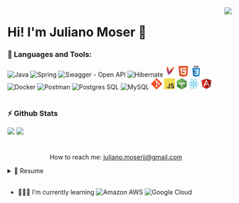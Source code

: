 <img align="right" height="590em" src="https://raw.githubusercontent.com/gist/julianomoser/099629a9fb0cf562594426c69e9378d7/raw/ed46ca209eb92eeb831533e758b42687cccfb9a4/githubcard.svg"/>
<h1 align="left">Hi! I'm Juliano Moser 👋</h1>


### 🚀 Languages and Tools:</summary>

<p align="left">
<img height="25" src="https://www.vectorlogo.zone/logos/java/java-horizontal.svg" title="Java" alt="Java" /></code>
<img width="25" height="25" src="https://www.vectorlogo.zone/logos/springio/springio-icon.svg" title="Spring" alt="Spring" /></code>
<img width="25" height="25" src="https://www.vectorlogo.zone/logos/openapis/openapis-icon.svg" title="Swagger - Open API" alt="Swagger - Open API" /></code>
<img width="25" height="25" src="https://www.vectorlogo.zone/logos/hibernate/hibernate-icon.svg" title="Hibernate" alt="Hibernate" /></code>
<img width="25" height="25" src="https://raw.githubusercontent.com/vscode-icons/vscode-icons/master/icons/file_type_maven.svg" title="Apache Maven" alt="Apache Maven" /></code>
<img width="25" height="25" src="https://raw.githubusercontent.com/devicons/devicon/master/icons/html5/html5-original.svg" title="HTML" alt="HTML" />
<img width="25" height="25" src="https://raw.githubusercontent.com/devicons/devicon/master/icons/css3/css3-original-wordmark.svg" title="CSS" alt="CSS" />
<img height="25" src="https://raw.githubusercontent.com/leandrocgsi/leandrocgsi/2331dded51784b78b8b66fd83037b2f2e28943e3/svg_logos/docker_logo.svg" title="Docker" alt="Docker" />
<img width="25" height="25" src="https://www.vectorlogo.zone/logos/getpostman/getpostman-icon.svg" title="Postman" alt="Postman" /></code>
<img width="25" height="25" src="https://www.vectorlogo.zone/logos/postgresql/postgresql-icon.svg" title="Postgres SQL" alt="Postgres SQL"/></code>
<img width="25" height="25" src="https://www.vectorlogo.zone/logos/mysql/mysql-icon.svg" title="MySQL" alt="MySQL"/></code>
<img height="25" src="https://raw.githubusercontent.com/devicons/devicon/master/icons/git/git-original.svg" title="GIT" alt="GIT">
<img width="25" height="25" src="https://raw.githubusercontent.com/devicons/devicon/master/icons/javascript/javascript-original.svg" title="JavaScript" alt="JavaScript" />
<img height="25" src="https://github.com/julianomoser/julianomoser/blob/main/svg_logos/nodejs.png" title="Node JS" alt="Node JS">
<img width="25" height="25" src="https://github.com/julianomoser/julianomoser/blob/main/svg_logos/react-original-wordmark.svg" title="React JS" alt="React JS" />
<img width="25" height="25" src="https://github.com/julianomoser/julianomoser/blob/main/svg_logos/angularjs-original.svg" title="Angular JS" alt="Angular JS" />

</p>

#

<!--
<a href="https://www.linkedin.com/in/alexandresanlim/">
    <img src="https://img.shields.io/badge/linkedin-%230077B5.svg?&style=for-the-badge&logo=linkedin&logoColor=white" />
  </a>&nbsp;&nbsp;
-->

### ⚡ Github Stats</b></summary>
<p align="left">
<img height="170em" src="https://github-readme-stats.vercel.app/api?username=julianomoser&show_icons=true&count_private=true&include_all_commits=true&theme=github_dark" />
<img height="204em" src="https://github-readme-stats.vercel.app/api/top-langs/?username=julianomoser&show_icons=true&layout=compact&langs_count=8&theme=github_dark"/>	  
</p>


#

<p align='center'>
  How to reach me: <a href='mailto:juliano.mosoerjj@gmail.com.com'>juliano.moserjj@gmail.com</a>
</p>

<details>
  <summary>📃 Resume</summary>

<p align="center">
	<a href="#education">Education</a> .
  <a href="#related">Related Courses</a> .
  <a href="#experience">Experience</a> .
  <a href="#projects">Projects</a> .
</p>

## Education

- 📖 **Analysis and Systems Development**\
📆 2019 - 2021\
📍 **Unicesumar University,** - Curitiba, Brazil
  
<h2>Related Courses <a name="related" />
</h2>
 
- Java Web Full-Stack Training, JDev Training (400 hours)
- Java 13 Full Professional with Real Projects, Cod3r
- Full Java Object Oriented Programming with Projects, Nélio Alves 
- Spring ReactJS week, DevSuperior
- Microservices with Spring Cloud, Spring Boot and Docker
- Apache Kafka with Spring Boot

## Experience
  
<p>  
I have been working with Java for the last 5 years, developing backend projects with Spring Boot, Rest API, Java EE, EJB, JPA. On frontend I develop with JSF and I have a basic knowledge of React.
Messaging with Kafka and Spring Boot.
Database, in the last projects, I worked with Postgresql and Mysql.
</p>  

## Projects

- 👨‍💻 **Management: Vacation, Bonuses, Stolen Vehicles**\
📆 2022 - moment\
📍 **Totalsat Rastreamento de Veículos** - Curitiba/PR, Brazil  

<h3>  
Tecnologias utilizadas
<h3/> 
  
### Back end
- <img align="center" alt="Java" src="https://img.shields.io/badge/Java-ED8B00?style=for-the-badge&logo=java&logoColor=white">
- Java EE
- EJB  
- JPA / <img align="center" alt="Java" src="https://img.shields.io/badge/Hibernate-59666C?style=for-the-badge&logo=Hibernate&logoColor=white">
### Front end
- JSF
- Primefaces
### Implantação em produção
- Server: Payara
- Database: <img align="center" alt="React" src="https://img.shields.io/badge/PostgreSQL-316192?style=for-the-badge&logo=postgresql&logoColor=white">

##
- 👨‍💻 **Financial System**\
📆 2021\
📍 **Terra Nova** - Curitiba/PR, Brazil

<h3>  
Tecnologias utilizadas
<h3/> 

### Back end
- <img align="center" alt="Java" src="https://img.shields.io/badge/Java-ED8B00?style=for-the-badge&logo=java&logoColor=white">
- Java EE
- EJB  
- JPA / <img align="center" alt="Java" src="https://img.shields.io/badge/Hibernate-59666C?style=for-the-badge&logo=Hibernate&logoColor=white">
### Front end
- JSF
- Primefaces
### Implantação em produção
- Server: Payara
- Database: <img align="center" alt="React" src="https://img.shields.io/badge/PostgreSQL-316192?style=for-the-badge&logo=postgresql&logoColor=white">
  
##
- 👨‍💻 **DsVendas**\
📆 2021\
📍 **Semana Spring React** - Brazil

<h3>  
Tecnologias utilizadas
<h3/> 
  
## Back end
- <img align="center" alt="Java" src="https://img.shields.io/badge/Java-ED8B00?style=for-the-badge&logo=java&logoColor=white">
- <img align="center" alt="Java" src="https://img.shields.io/badge/Spring_Boot-F2F4F9?style=for-the-badge&logo=spring-boot">
- JPA / <img align="center" alt="Java" src="https://img.shields.io/badge/Hibernate-59666C?style=for-the-badge&logo=Hibernate&logoColor=white">
- <img align="center" alt="Java" src="https://img.shields.io/badge/apache_maven-C71A36?style=for-the-badge&logo=apachemaven&logoColor=white">
## Front end
- <img align="center" alt="Java" src="https://img.shields.io/badge/HTML5-E34F26?style=for-the-badge&logo=html5&logoColor=whit"> <img align="center" alt="Java" src="https://img.shields.io/badge/CSS3-1572B6?style=for-the-badge&logo=css3&logoColor=white"> <img align="center" alt="Java" src="https://img.shields.io/badge/JavaScript-323330?style=for-the-badge&logo=javascript&logoColor=F7DF1E"> <img align="center" alt="Java" src="https://img.shields.io/badge/TypeScript-007ACC?style=for-the-badge&logo=typescript&logoColor=white">
- ReactJS
- <img align="center" alt="Java" src="https://img.shields.io/badge/React_Native-20232A?style=for-the-badge&logo=react&logoColor=61DAFB">
- Apex Charts
## Implantação em produção
- Back end: <img align="center" alt="Java" src="https://img.shields.io/badge/Heroku-430098?style=for-the-badge&logo=heroku&logoColor=white">
- Front end web: <img align="center" alt="Java" src="https://img.shields.io/badge/Netlify-00C7B7?style=for-the-badge&logo=netlify&logoColor=white">
- Banco de dados: <img align="center" alt="React" src="https://img.shields.io/badge/PostgreSQL-316192?style=for-the-badge&logo=postgresql&logoColor=white">

<img align="center" alt="React" src="https://img.shields.io/badge/GitHub-100000?style=for-the-badge&logo=github&logoColor=whit"> https://github.com/julianomoser/projeto-sds3

##
- 👨‍💻 **DsMovie**\
📆 2022\
📍 **Semana Spring React** - Brazil

<h3>  
Tecnologias utilizadas
<h3/> 
  
## Back end
- <img align="center" alt="Java" src="https://img.shields.io/badge/Java-ED8B00?style=for-the-badge&logo=java&logoColor=white">
- <img align="center" alt="Java" src="https://img.shields.io/badge/Spring_Boot-F2F4F9?style=for-the-badge&logo=spring-boot">
- JPA / <img align="center" alt="Java" src="https://img.shields.io/badge/Hibernate-59666C?style=for-the-badge&logo=Hibernate&logoColor=white">
- <img align="center" alt="Java" src="https://img.shields.io/badge/apache_maven-C71A36?style=for-the-badge&logo=apachemaven&logoColor=white">
## Front end
- <img align="center" alt="Java" src="https://img.shields.io/badge/HTML5-E34F26?style=for-the-badge&logo=html5&logoColor=whit"> <img align="center" alt="Java" src="https://img.shields.io/badge/CSS3-1572B6?style=for-the-badge&logo=css3&logoColor=white"> <img align="center" alt="Java" src="https://img.shields.io/badge/JavaScript-323330?style=for-the-badge&logo=javascript&logoColor=F7DF1E"> <img align="center" alt="Java" src="https://img.shields.io/badge/TypeScript-007ACC?style=for-the-badge&logo=typescript&logoColor=white">
- ReactJS
- <img align="center" alt="Java" src="https://img.shields.io/badge/React_Native-20232A?style=for-the-badge&logo=react&logoColor=61DAFB">
- Apex Charts
## Implantação em produção
- Back end: <img align="center" alt="Java" src="https://img.shields.io/badge/Heroku-430098?style=for-the-badge&logo=heroku&logoColor=white">
- Front end web: <img align="center" alt="Java" src="https://img.shields.io/badge/Netlify-00C7B7?style=for-the-badge&logo=netlify&logoColor=white">
- Banco de dados: <img align="center" alt="React" src="https://img.shields.io/badge/PostgreSQL-316192?style=for-the-badge&logo=postgresql&logoColor=white">

<img align="center" alt="React" src="https://img.shields.io/badge/GitHub-100000?style=for-the-badge&logo=github&logoColor=whit"> https://github.com/julianomoser/dsmovie

</details>

</div><br/>

- 👨🏻‍💻 I’m currently learning  <img width="25" height="25" src="https://github.com/leandrocgsi/leandrocgsi/blob/main/svg_logos/amazon_aws-icon.png" title="Amazon AWS" alt="Amazon AWS" /></code>  <img width="25" height="25" src="https://www.vectorlogo.zone/logos/google_cloud/google_cloud-icon.svg" title="Google Cloud" alt="Google Cloud" /></code>
